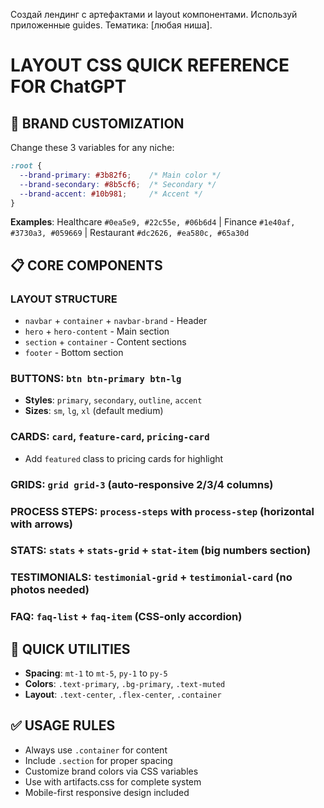 Создай лендинг с артефактами и layout компонентами. 
Используй приложенные guides. Тематика: [любая ниша].


# LAYOUT CSS QUICK REFERENCE FOR ChatGPT

## 🎨 BRAND CUSTOMIZATION
Change these 3 variables for any niche:
```css
:root {
  --brand-primary: #3b82f6;    /* Main color */
  --brand-secondary: #8b5cf6;  /* Secondary */
  --brand-accent: #10b981;     /* Accent */
}
```

**Examples**: Healthcare `#0ea5e9, #22c55e, #06b6d4` | Finance `#1e40af, #3730a3, #059669` | Restaurant `#dc2626, #ea580c, #65a30d`

## 📋 CORE COMPONENTS

### **LAYOUT STRUCTURE**
- `navbar` + `container` + `navbar-brand` - Header
- `hero` + `hero-content` - Main section  
- `section` + `container` - Content sections
- `footer` - Bottom section

### **BUTTONS**: `btn btn-primary btn-lg`
- **Styles**: `primary`, `secondary`, `outline`, `accent`
- **Sizes**: `sm`, `lg`, `xl` (default medium)

### **CARDS**: `card`, `feature-card`, `pricing-card`
- Add `featured` class to pricing cards for highlight

### **GRIDS**: `grid grid-3` (auto-responsive 2/3/4 columns)

### **PROCESS STEPS**: `process-steps` with `process-step` (horizontal with arrows)

### **STATS**: `stats` + `stats-grid` + `stat-item` (big numbers section)

### **TESTIMONIALS**: `testimonial-grid` + `testimonial-card` (no photos needed)

### **FAQ**: `faq-list` + `faq-item` (CSS-only accordion)

## 🔧 QUICK UTILITIES
- **Spacing**: `mt-1` to `mt-5`, `py-1` to `py-5`
- **Colors**: `.text-primary`, `.bg-primary`, `.text-muted`
- **Layout**: `.text-center`, `.flex-center`, `.container`

## ✅ USAGE RULES
- Always use `.container` for content
- Include `.section` for proper spacing  
- Customize brand colors via CSS variables
- Use with artifacts.css for complete system
- Mobile-first responsive design included

